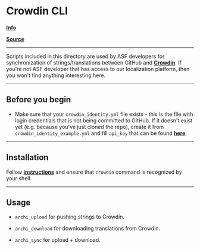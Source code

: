 Crowdin CLI
===================

**[Info](https://support.crowdin.com/cli-tool)**

**[Source](https://github.com/crowdin/crowdin-cli-2)**

---

Scripts included in this directory are used by ASF developers for synchronization of strings/translations between GitHub and **[Crowdin](https://github.com/JustArchiNET/ArchiSteamFarm/wiki/Localization)**. If you're not ASF developer that has access to our localization platform, then you won't find anything interesting here.

---

## Before you begin

- Make sure that your `crowdin_identity.yml` file exists - this is the file with login credentials that is not being committed to GitHub. If it doesn't exist yet (e.g. because you've just cloned the repo), create it from `crowdin_identity_example.yml` and fill `api_key` that can be found **[here](https://crowdin.com/project/archisteamfarm/settings#api)**.

---

## Installation

Follow **[instructions](https://support.crowdin.com/cli-tool/#installation)** and ensure that `crowdin` command is recognized by your shell.

---

## Usage

- `archi_upload` for pushing strings to Crowdin.

- `archi_download` for downloading translations from Crowdin.

- `archi_sync` for upload + download.
